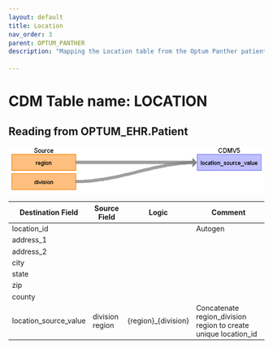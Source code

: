 ```yaml
---
layout: default
title: Location
nav_order: 3
parent: OPTUM_PANTHER
description: "Mapping the Location table from the Optum Panther patient table"

---
```


# CDM Table name: LOCATION

## Reading from OPTUM_EHR.Patient

![](images/locationmap.png)

|     Destination Field    |     Source Field    |     Logic    |     Comment    |
|-|-|-|-|
|     location_id    |          |          |     Autogen    |
|     address_1    |          |          |          |
|     address_2    |          |          |          |
|     city    |          |          |          |
|     state    |          |          |          |
|     zip    |          |          |          |
|     county    |          |          |          |
|     location_source_value    |     division     region    |     {region}_{division}    |     Concatenate   region_division region to create unique location_id    |